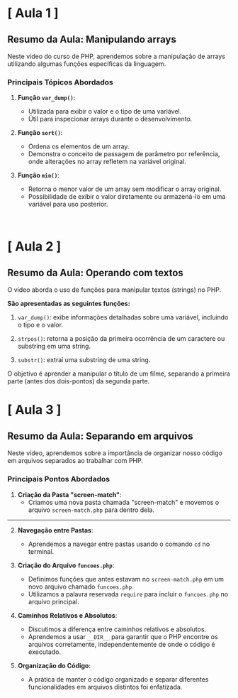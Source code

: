 # [ Aula 1 ] 
## Resumo da Aula: Manipulando arrays

Neste vídeo do curso de PHP, aprendemos sobre a manipulação de arrays utilizando algumas funções específicas da linguagem. 

### Principais Tópicos Abordados

1. **Função `var_dump()`**:
   - Utilizada para exibir o valor e o tipo de uma variável.
   - Útil para inspecionar arrays durante o desenvolvimento.

2. **Função `sort()`**:
   - Ordena os elementos de um array.
   - Demonstra o conceito de passagem de parâmetro por referência, onde alterações no array refletem na variável original.

3. **Função `min()`**:
   - Retorna o menor valor de um array sem modificar o array original.
   - Possibilidade de exibir o valor diretamente ou armazená-lo em uma variável para uso posterior.
<br>

# [ Aula 2 ]
## Resumo da Aula: Operando com textos

O vídeo aborda o uso de funções para manipular textos (strings) no PHP.

**São apresentadas as seguintes funções:**

1. `var_dump()`: exibe informações detalhadas sobre uma variável, incluindo o tipo e o valor.
   
2. `strpos()`: retorna a posição da primeira ocorrência de um caractere ou substring em uma string.
   
3. `substr()`: extrai uma substring de uma string.

O objetivo é aprender a manipular o título de um filme, separando a primeira parte (antes dos dois-pontos) da segunda parte.
<br>

# [ Aula 3 ]
## Resumo da Aula: Separando em arquivos

Neste vídeo, aprendemos sobre a importância de organizar nosso código em arquivos separados ao trabalhar com PHP. 

### Principais Pontos Abordados

1. **Criação da Pasta "screen-match"**:
   - Criamos uma nova pasta chamada "screen-match" e movemos o arquivo `screen-match.php` para dentro dela.
****
2. **Navegação entre Pastas**:
   - Aprendemos a navegar entre pastas usando o comando `cd` no terminal.

3. **Criação do Arquivo `funcoes.php`**:
   - Definimos funções que antes estavam no `screen-match.php` em um novo arquivo chamado `funcoes.php`.
   - Utilizamos a palavra reservada `require` para incluir o `funcoes.php` no arquivo principal.

4. **Caminhos Relativos e Absolutos**:
   - Discutimos a diferença entre caminhos relativos e absolutos.
   - Aprendemos a usar `__DIR__` para garantir que o PHP encontre os arquivos corretamente, independentemente de onde o código é executado.

5. **Organização do Código**:
   - A prática de manter o código organizado e separar diferentes funcionalidades em arquivos distintos foi enfatizada.
<br>